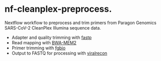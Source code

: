 # nf-cleanplex-preprocess.

Nextflow workflow to preprocess and trim primers from Paragon Genomics SARS-CoV-2 CleanPlex Illumina sequence data.

- Adapter and quality trimming with [fastp](https://github.com/OpenGene/fastp)
- Read mapping with [BWA-MEM2](https://github.com/bwa-mem2/bwa-mem2)
- Primer trimming with [fgbio](https://github.com/fulcrumgenomics/fgbio)
- Output to FASTQ for processing with [viralrecon](https://github.com/nf-core/viralrecon)
